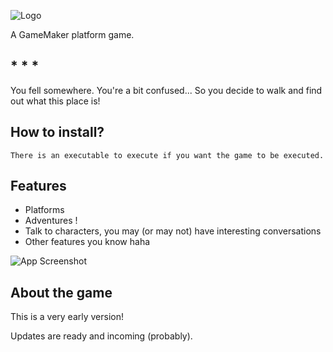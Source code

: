 
![Logo](https://i.imgur.com/OymXgEp.png)




A GameMaker platform game.


## * * *

You fell somewhere. You're a bit confused... So you decide to walk and find out what this place is!

## How to install?

```There is an executable to execute if you want the game to be executed.```

## Features

- Platforms
- Adventures !
- Talk to characters, you may (or may not) have interesting conversations
- Other features you know haha



![App Screenshot](https://i.imgur.com/NGNbvYA.png)



## About the game

This is a very early version! 

Updates are ready and incoming (probably).
